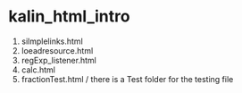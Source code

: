 # kalin_html_intro

1. silmplelinks.html
2. loeadresource.html
3. regExp_listener.html
4. calc.html
5. fractionTest.html / there is a Test folder for the testing file
